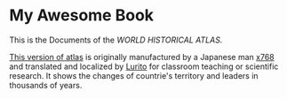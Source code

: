 # My Awesome Book

This is the Documents of the _WORLD HISTORICAL ATLAS_.

[This version of atlas](http://worldmap.lurito.com) is originally manufactured by a Japanese man [x768](http://x768.com/w/twha.ja) and translated and localized by [Lurito](https://github.com/Lurito) for classroom teaching or scientific research. It shows the changes of countrie's territory and leaders in thousands of years.
